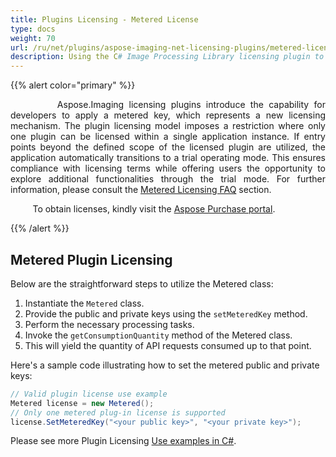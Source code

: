 ```yaml
---
title: Plugins Licensing - Metered License
type: docs
weight: 70
url: /ru/net/plugins/aspose-imaging-net-licensing-plugins/metered-licensing/
description: Using the C# Image Processing Library licensing plugin to apply a metered key.
---
```


{{% alert color="primary" %}} 

<p align='justify'>
&nbsp;&nbsp;&nbsp;&nbsp;&nbsp;&nbsp;&nbsp;&nbsp;
Aspose.Imaging licensing plugins introduce the capability for developers to apply a metered key, which represents a new licensing mechanism. The plugin licensing model imposes a restriction where only one plugin can be licensed within a single application instance. If entry points beyond the defined scope of the licensed plugin are utilized, the application automatically transitions to a trial operating mode. This ensures compliance with licensing terms while offering users the opportunity to explore additional functionalities through the trial mode. For further information, please consult the <a href="https://purchase.aspose.com/faqs/licensing/metered">Metered Licensing FAQ</a> section.
</p>

<p align='justify'>
&nbsp;&nbsp;&nbsp;&nbsp;&nbsp;&nbsp;&nbsp;&nbsp;
To obtain licenses, kindly visit the <a href="https://purchase.aspose.org/imaging">Aspose Purchase portal</a>.
</p>

{{% /alert %}} 

## **Metered Plugin Licensing**

Below are the straightforward steps to utilize the Metered class:

1. Instantiate the `Metered` class.
2. Provide the public and private keys using the `setMeteredKey` method.
3. Perform the necessary processing tasks.
4. Invoke the `getConsumptionQuantity` method of the Metered class.
5. This will yield the quantity of API requests consumed up to that point.

Here's a sample code illustrating how to set the metered public and private keys:

```cs
// Valid plugin license use example
Metered license = new Metered();
// Only one metered plug-in license is supported
license.SetMeteredKey("<your public key>", "<your private key>");
```    

Please see more Plugin Licensing [Use examples in C#](/imaging/ru/net/plugins/developer-guide/use-examples/).
